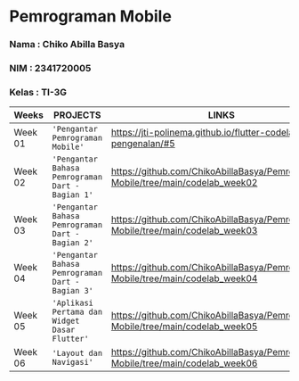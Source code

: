 # Pemrograman Mobile

### Nama : Chiko Abilla Basya
### NIM : 2341720005
### Kelas : TI-3G

|Weeks           |PROJECTS                         |LINKS                        |
|----------------|---------------------------------|-----------------------------|
|Week 01         |`'Pengantar Pemrograman Mobile'`|https://jti-polinema.github.io/flutter-codelab/01-pengenalan/#5
|Week 02         |`'Pengantar Bahasa Pemrograman Dart - Bagian 1'`|https://github.com/ChikoAbillaBasya/Pemrograman-Mobile/tree/main/codelab_week02
|Week 03         |`'Pengantar Bahasa Pemrograman Dart - Bagian 2'`|https://github.com/ChikoAbillaBasya/Pemrograman-Mobile/tree/main/codelab_week03
|Week 04         |`'Pengantar Bahasa Pemrograman Dart - Bagian 3'`|https://github.com/ChikoAbillaBasya/Pemrograman-Mobile/tree/main/codelab_week04
|Week 05         |`'Aplikasi Pertama dan Widget Dasar Flutter'`|https://github.com/ChikoAbillaBasya/Pemrograman-Mobile/tree/main/codelab_week05
|Week 06         |`'Layout dan Navigasi'`|https://github.com/ChikoAbillaBasya/Pemrograman-Mobile/tree/main/codelab_week06